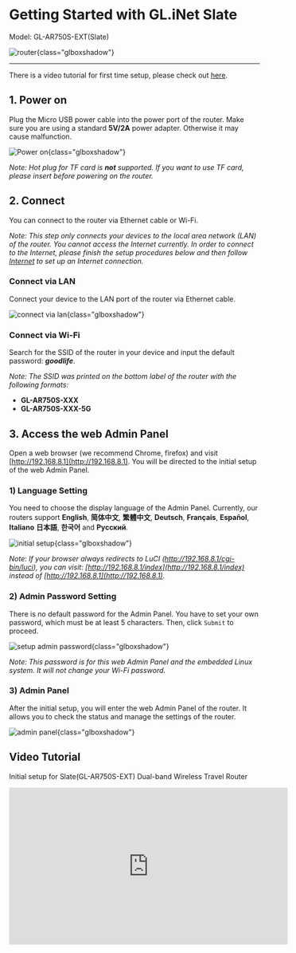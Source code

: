 # Getting Started with GL.iNet Slate

Model: GL-AR750S-EXT(Slate)

![router](https://static.gl-inet.com/docs/en/3/setup/gl-ar750s/first-time_setup/router.jpg){class="glboxshadow"}

---

There is a video tutorial for first time setup, please check out [here](#video-tutorial).

## 1. Power on 

Plug the Micro USB power cable into the power port of the router. Make sure you are using a standard **5V/2A** power adapter. Otherwise it may cause malfunction.

![Power on](https://static.gl-inet.com/docs/en/3/setup/gl-ar750s/first-time_setup/power1.jpg){class="glboxshadow"}

*Note: Hot plug for TF card is **not** supported. If you want to use TF card, please insert before powering on the router.*

## 2. Connect 

You can connect to the router via Ethernet cable or Wi-Fi.

*Note: This step only connects your devices to the local area network (LAN) of the router. You cannot access the Internet currently. In order to connect to the Internet, please finish the setup procedures below and then follow [Internet](../internet) to set up an Internet connection.*

### Connect via LAN 

Connect your device to the LAN port of the router via Ethernet cable.

![connect via lan](https://static.gl-inet.com/docs/en/3/setup/gl-ar750s/first-time_setup/connect.jpg){class="glboxshadow"}

### Connect via Wi-Fi

Search for the SSID of the router in your device and input the default password: ***goodlife***.

*Note: The SSID was printed on the bottom label of the router with the following formats:*

- **GL-AR750S-XXX**
- **GL-AR750S-XXX-5G**

## 3. Access the web Admin Panel

Open a web browser (we recommend Chrome, firefox) and visit [http://192.168.8.1](http://192.168.8.1). You will be directed to the initial setup of the web Admin Panel.

### 1) Language Setting

You need to choose the display language of the Admin Panel. Currently, our routers support **English**, **简体中文**, **繁體中文**, **Deutsch**, **Français**, **Español**, **Italiano** **日本語**, **한국어** and **Русский**. 

![initial setup](https://static.gl-inet.com/docs/en/3/setup/gl-ar750s/first-time_setup/welcome.jpg){class="glboxshadow"}

*Note: If your browser always redirects to LuCI (http://192.168.8.1/cgi-bin/luci), you can  visit: [http://192.168.8.1/index](http://192.168.8.1/index) instead of [http://192.168.8.1](http://192.168.8.1).*

### 2) Admin Password Setting

There is no default password for the Admin Panel. You have to set your own password, which must be at least 5 characters. Then, click `Submit` to proceed.

![setup admin password](https://static.gl-inet.com/docs/en/3/setup/share/first_time_setup/setup_admin_password.png){class="glboxshadow"}

*Note: This password is for this web Admin Panel and the embedded Linux system. It will not change your Wi-Fi password.*

### 3) Admin Panel

After the initial setup, you will enter the web Admin Panel of the router. It allows you to check the status and manage the settings of the router.

![admin panel](https://static.gl-inet.com/docs/en/3/setup/gl-ar750s/first-time_setup/main_ui.jpg){class="glboxshadow"}

## Video Tutorial

Initial setup for Slate(GL-AR750S-EXT) Dual-band Wireless Travel Router

<iframe width="560" height="315" src="https://www.youtube.com/embed/cpN3ZXDBzi0" title="YouTube video player" frameborder="0" allow="accelerometer; autoplay; clipboard-write; encrypted-media; gyroscope; picture-in-picture" allowfullscreen></iframe>
